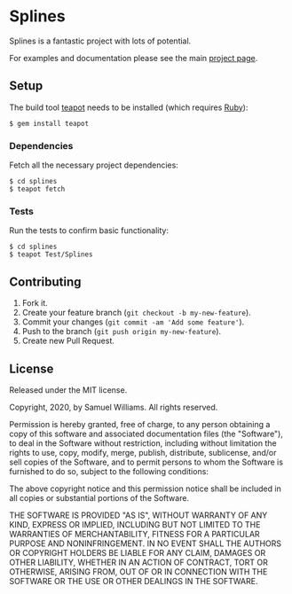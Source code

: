 # Splines

Splines is a fantastic project with lots of potential.

For examples and documentation please see the main [project page][1].

[1]: http://teapot.nz/

## Setup

The build tool [teapot] needs to be installed (which requires [Ruby]):

	$ gem install teapot

[teapot]: https://github.com/kurocha/teapot
[Ruby]: https://www.ruby-lang.org/en/downloads/

### Dependencies

Fetch all the necessary project dependencies:

	$ cd splines
	$ teapot fetch

### Tests

Run the tests to confirm basic functionality:

	$ cd splines
	$ teapot Test/Splines

## Contributing

1. Fork it.
2. Create your feature branch (`git checkout -b my-new-feature`).
3. Commit your changes (`git commit -am 'Add some feature'`).
4. Push to the branch (`git push origin my-new-feature`).
5. Create new Pull Request.

## License

Released under the MIT license.

Copyright, 2020, by Samuel Williams. All rights reserved.

Permission is hereby granted, free of charge, to any person obtaining a copy
of this software and associated documentation files (the "Software"), to deal
in the Software without restriction, including without limitation the rights
to use, copy, modify, merge, publish, distribute, sublicense, and/or sell
copies of the Software, and to permit persons to whom the Software is
furnished to do so, subject to the following conditions:

The above copyright notice and this permission notice shall be included in
all copies or substantial portions of the Software.

THE SOFTWARE IS PROVIDED "AS IS", WITHOUT WARRANTY OF ANY KIND, EXPRESS OR
IMPLIED, INCLUDING BUT NOT LIMITED TO THE WARRANTIES OF MERCHANTABILITY,
FITNESS FOR A PARTICULAR PURPOSE AND NONINFRINGEMENT. IN NO EVENT SHALL THE
AUTHORS OR COPYRIGHT HOLDERS BE LIABLE FOR ANY CLAIM, DAMAGES OR OTHER
LIABILITY, WHETHER IN AN ACTION OF CONTRACT, TORT OR OTHERWISE, ARISING FROM,
OUT OF OR IN CONNECTION WITH THE SOFTWARE OR THE USE OR OTHER DEALINGS IN
THE SOFTWARE.
